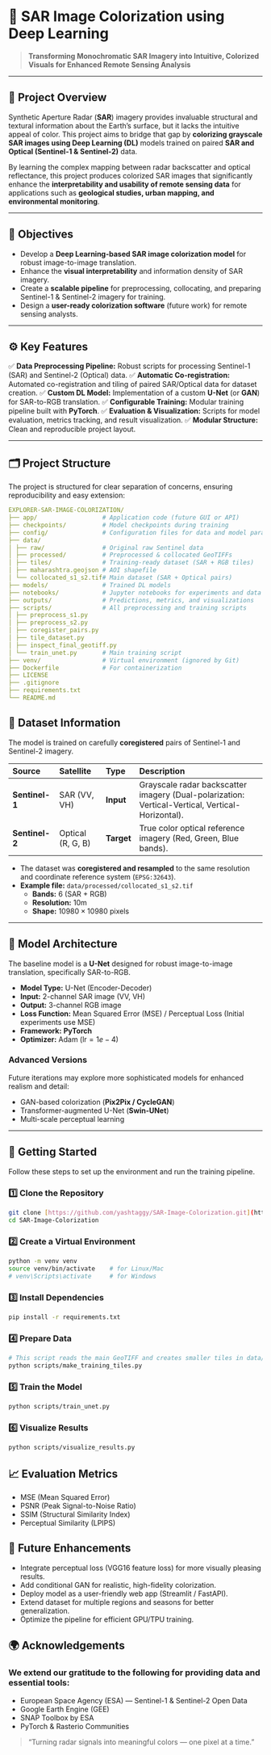 # 🌈 SAR Image Colorization using Deep Learning

> **Transforming Monochromatic SAR Imagery into Intuitive, Colorized Visuals for Enhanced Remote Sensing Analysis**

---

## 📘 Project Overview

Synthetic Aperture Radar (**SAR**) imagery provides invaluable structural and textural information about the Earth’s surface, but it lacks the intuitive appeal of color. This project aims to bridge that gap by **colorizing grayscale SAR images using Deep Learning (DL)** models trained on paired **SAR and Optical (Sentinel-1 & Sentinel-2)** data.

By learning the complex mapping between radar backscatter and optical reflectance, this project produces colorized SAR images that significantly enhance the **interpretability and usability of remote sensing data** for applications such as **geological studies, urban mapping, and environmental monitoring**.

---

## 🎯 Objectives

* Develop a **Deep Learning-based SAR image colorization model** for robust image-to-image translation.
* Enhance the **visual interpretability** and information density of SAR imagery.
* Create a **scalable pipeline** for preprocessing, collocating, and preparing Sentinel-1 & Sentinel-2 imagery for training.
* Design a **user-ready colorization software** (future work) for remote sensing analysts.

---

## ⚙️ Key Features

✅ **Data Preprocessing Pipeline:** Robust scripts for processing Sentinel-1 (SAR) and Sentinel-2 (Optical) data.
✅ **Automatic Co-registration:** Automated co-registration and tiling of paired SAR/Optical data for dataset creation.
✅ **Custom DL Model:** Implementation of a custom **U-Net** (or **GAN**) for SAR-to-RGB translation.
✅ **Configurable Training:** Modular training pipeline built with **PyTorch**.
✅ **Evaluation & Visualization:** Scripts for model evaluation, metrics tracking, and result visualization.
✅ **Modular Structure:** Clean and reproducible project layout.

---

## 🗂️ Project Structure

The project is structured for clear separation of concerns, ensuring reproducibility and easy extension:

```yaml
EXPLORER-SAR-IMAGE-COLORIZATION/
├── app/                  # Application code (future GUI or API)
├── checkpoints/          # Model checkpoints during training
├── config/               # Configuration files for data and model parameters
├── data/
│ ├── raw/                # Original raw Sentinel data
│ ├── processed/          # Preprocessed & collocated GeoTIFFs
│ ├── tiles/              # Training-ready dataset (SAR + RGB tiles)
│ ├── maharashtra.geojson # AOI shapefile
│ └── collocated_s1_s2.tif# Main dataset (SAR + Optical pairs)
├── models/               # Trained DL models
├── notebooks/            # Jupyter notebooks for experiments and data exploration
├── outputs/              # Predictions, metrics, and visualizations
├── scripts/              # All preprocessing and training scripts
│ ├── preprocess_s1.py
│ ├── preprocess_s2.py
│ ├── coregister_pairs.py
│ ├── tile_dataset.py
│ ├── inspect_final_geotiff.py
│ └── train_unet.py       # Main training script
├── venv/                 # Virtual environment (ignored by Git)
├── Dockerfile            # For containerization
├── LICENSE
├── .gitignore
├── requirements.txt
└── README.md

```

## 🧠 Dataset Information

The model is trained on carefully **coregistered** pairs of Sentinel-1 and Sentinel-2 imagery.

| Source | Satellite | Type | Description |
| :--- | :--- | :--- | :--- |
| **Sentinel-1** | SAR (VV, VH) | **Input** | Grayscale radar backscatter imagery (Dual-polarization: Vertical-Vertical, Vertical-Horizontal). |
| **Sentinel-2** | Optical (R, G, B) | **Target** | True color optical reference imagery (Red, Green, Blue bands). |

* The dataset was **coregistered and resampled** to the same resolution and coordinate reference system (`EPSG:32643`).
* **Example file:** `data/processed/collocated_s1_s2.tif`
    * **Bands:** 6 (SAR + RGB)
    * **Resolution:** 10m
    * **Shape:** $10980 \times 10980$ pixels

---

## 🧩 Model Architecture

The baseline model is a **U-Net** designed for robust image-to-image translation, specifically SAR-to-RGB.

* **Model Type:** U-Net (Encoder-Decoder)
* **Input:** 2-channel SAR image (VV, VH)
* **Output:** 3-channel RGB image
* **Loss Function:** Mean Squared Error (MSE) / Perceptual Loss (Initial experiments use MSE)
* **Framework:** **PyTorch**
* **Optimizer:** Adam ($\text{lr} = 1e-4$)

### Advanced Versions
Future iterations may explore more sophisticated models for enhanced realism and detail:
* GAN-based colorization (**Pix2Pix / CycleGAN**)
* Transformer-augmented U-Net (**Swin-UNet**)
* Multi-scale perceptual learning

---

## 🚀 Getting Started

Follow these steps to set up the environment and run the training pipeline.

### 1️⃣ Clone the Repository
```bash
git clone [https://github.com/yashtaggy/SAR-Image-Colorization.git](https://github.com/yashtaggy/SAR-Image-Colorization.git)
cd SAR-Image-Colorization
```

### 2️⃣ Create a Virtual Environment
```bash
python -m venv venv
source venv/bin/activate    # for Linux/Mac
# venv\Scripts\activate     # for Windows
```

### 3️⃣ Install Dependencies
```bash
pip install -r requirements.txt
```

### 4️⃣ Prepare Data
```bash
# This script reads the main GeoTIFF and creates smaller tiles in data/tiles/
python scripts/make_training_tiles.py
```

### 5️⃣ Train the Model
```bash
python scripts/train_unet.py
```

### 6️⃣ Visualize Results
```bash
python scripts/visualize_results.py
```

## 📈 Evaluation Metrics

* MSE (Mean Squared Error)
* PSNR (Peak Signal-to-Noise Ratio)
* SSIM (Structural Similarity Index)
* Perceptual Similarity (LPIPS)
  
## 🧪 Future Enhancements

* Integrate perceptual loss (VGG16 feature loss) for more visually pleasing results.
* Add conditional GAN for realistic, high-fidelity colorization.
* Deploy model as a user-friendly web app (Streamlit / FastAPI).
* Extend dataset for multiple regions and seasons for better generalization.
* Optimize the pipeline for efficient GPU/TPU training.

## 🌍 Acknowledgements
### We extend our gratitude to the following for providing data and essential tools:

* European Space Agency (ESA) — Sentinel-1 & Sentinel-2 Open Data
* Google Earth Engine (GEE)
* SNAP Toolbox by ESA
* PyTorch & Rasterio Communities

> “Turning radar signals into meaningful colors — one pixel at a time.”
